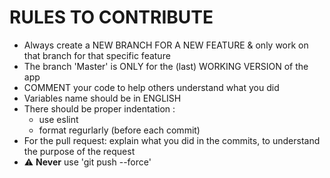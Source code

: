 # RULES TO CONTRIBUTE

- Always create a NEW BRANCH FOR A NEW FEATURE & only work on that branch for that specific feature
- The branch 'Master' is ONLY for the (last) WORKING VERSION of the app
- COMMENT your code to help others understand what you did
- Variables name should be in ENGLISH
- There should be proper indentation : 
    - use eslint
    - format regurlarly (before each commit)
- For the pull request: explain what you did in the commits, to understand the purpose of the request
- :warning: **Never** use 'git push --force'